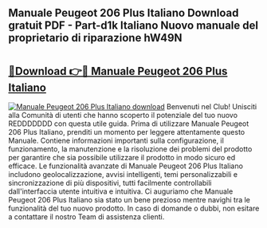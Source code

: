 ## Manuale Peugeot 206 Plus Italiano Download gratuit PDF - Part-d1k Italiano Nuovo manuale del proprietario di riparazione hW49N

# <h2><a href="http://dfcjk5p.blite.top/?on=Manuale+Peugeot+206+Plus+Italiano">🔗Download 👉🔴 Manuale Peugeot 206 Plus Italiano</a></h2>

[![Manuale Peugeot 206 Plus Italiano download](https://i.imgur.com/lujVjoI.png)](http://dfcjk5p.blite.top/?on=Manuale+Peugeot+206+Plus+Italiano)
Benvenuti nel Club! Unisciti alla Comunità di utenti che hanno scoperto il potenziale del tuo nuovo REDDDDDDD con questa utile guida. Prima di utilizzare Manuale Peugeot 206 Plus Italiano, prenditi un momento per leggere attentamente questo Manuale. Contiene informazioni importanti sulla configurazione, il funzionamento, la manutenzione e la risoluzione dei problemi del prodotto per garantire che sia possibile utilizzare il prodotto in modo sicuro ed efficace. Le funzionalità avanzate di Manuale Peugeot 206 Plus Italiano includono geolocalizzazione, avvisi intelligenti, temi personalizzabili e sincronizzazione di più dispositivi, tutti facilmente controllabili dall'interfaccia utente intuitiva e intuitiva. Ci auguriamo che Manuale Peugeot 206 Plus Italiano sia stato un bene prezioso mentre navighi tra le funzionalità del tuo nuovo prodotto. In caso di domande o dubbi, non esitare a contattare il nostro Team di assistenza clienti.
